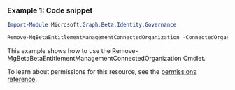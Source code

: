 ### Example 1: Code snippet

```powershellImport-Module Microsoft.Graph.Beta.Identity.Governance

Remove-MgBetaEntitlementManagementConnectedOrganization -ConnectedOrganizationId $connectedOrganizationId
```
This example shows how to use the Remove-MgBetaBetaEntitlementManagementConnectedOrganization Cmdlet.
To learn about permissions for this resource, see the [permissions reference](/graph/permissions-reference).

